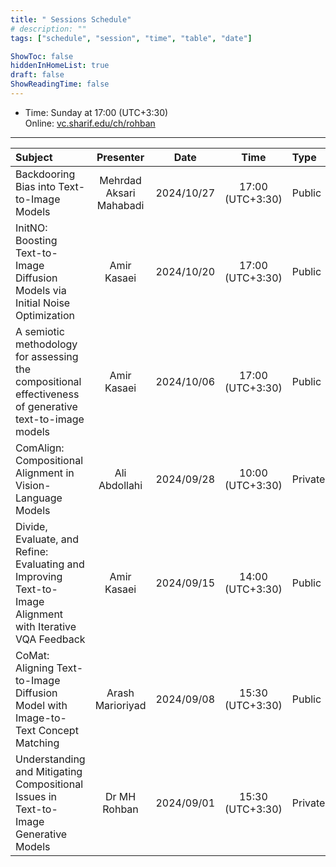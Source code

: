```yaml
---
title: " Sessions Schedule"
# description: ""
tags: ["schedule", "session", "time", "table", "date"]

ShowToc: false
hiddenInHomeList: true
draft: false
ShowReadingTime: false
---
```


- Time: Sunday at 17:00 (UTC+3:30) \
Online: [vc.sharif.edu/ch/rohban](https://vc.sharif.edu/ch/rohban)

---

| Subject                                                                                                    | Presenter               | Date       | Time             | Type       |
| :----------------------------------------------------------------------------------------------------------| :---------------------: | :--------: | :--------------: | :--------- |
| Backdooring Bias into Text-to-Image Models                                                                 | Mehrdad Aksari Mahabadi | 2024/10/27 | 17:00 (UTC+3:30) | Public     |
| InitNO: Boosting Text-to-Image Diffusion Models via Initial Noise Optimization                             | Amir Kasaei             | 2024/10/20 | 17:00 (UTC+3:30) | Public     |    
| A semiotic methodology for assessing the compositional effectiveness of generative text-to-image models    | Amir Kasaei             | 2024/10/06 | 17:00 (UTC+3:30) | Public     |
| ComAlign: Compositional Alignment in Vision-Language Models                                                | Ali Abdollahi           | 2024/09/28 | 10:00 (UTC+3:30) | Private    |
| Divide, Evaluate, and Refine: Evaluating and Improving Text-to-Image Alignment with Iterative VQA Feedback | Amir Kasaei             | 2024/09/15 | 14:00 (UTC+3:30) | Public     |
| CoMat: Aligning Text-to-Image Diffusion Model with Image-to-Text Concept Matching                          | Arash Marioriyad        | 2024/09/08 | 15:30 (UTC+3:30) | Public     |
| Understanding and Mitigating Compositional Issues in Text-to-Image Generative Models                       | Dr MH Rohban            | 2024/09/01 | 15:30 (UTC+3:30) | Private    |